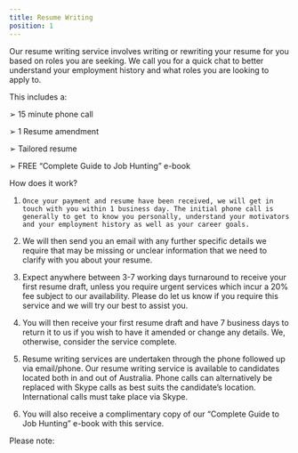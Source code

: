 ```yaml
---
title: Resume Writing
position: 1
---
```

Our resume writing service involves writing or rewriting your resume for you based on roles you are seeking. We call you for a quick chat to better understand your employment history and what roles you are looking to apply to. 

This includes a:


➢	15 minute phone call

➢	1 Resume amendment

➢	Tailored resume

➢	FREE “Complete Guide to Job Hunting” e-book

How does it work?


1.     Once your payment and resume have been received, we will get in touch with you within 1 business day. The initial phone call is generally to get to know you personally, understand your motivators and your employment history as well as your career goals.

2.	We will then send you an email with any further specific details we require that may be missing or unclear information that we need to clarify with you about your resume. 

3.	Expect anywhere between 3-7 working days turnaround to receive your first resume draft, unless you require urgent services which incur a 20% fee subject to our availability. Please do let us know if you require this service and we will try our best to assist you.

4.	You will then receive your first resume draft and have 7 business days to return it to us if you wish to have it amended or change any details.  We, otherwise, consider the service complete. 

5.	Resume writing services are undertaken through the phone followed up via email/phone. Our resume writing service is available to candidates located both in and out of Australia. Phone calls can alternatively be replaced with Skype calls as best suits the candidate’s location. International calls must take place via Skype.

6.	You will also receive a complimentary copy of our “Complete Guide to Job Hunting” e-book with this service.


Please note:
